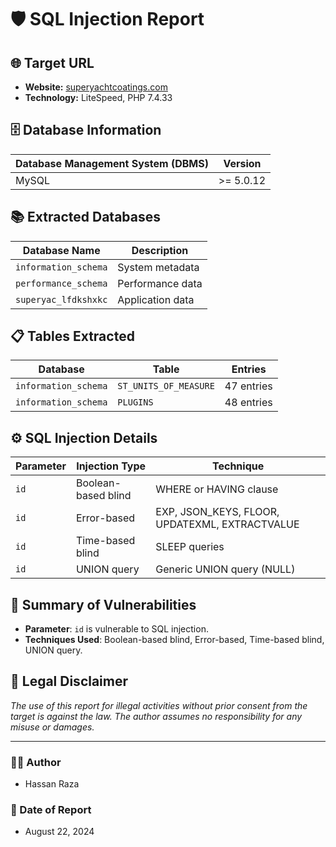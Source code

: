 
# 🛡️ SQL Injection Report

## 🌐 Target URL
- **Website:** [superyachtcoatings.com](https://superyachtcoatings.com)
- **Technology:** LiteSpeed, PHP 7.4.33

## 🗄️ Database Information
| **Database Management System (DBMS)** | **Version**       |
|---------------------------------------|-------------------|
| MySQL                                 | >= 5.0.12         |

## 📚 Extracted Databases
| **Database Name**      | **Description** |
|------------------------|-----------------|
| `information_schema`   | System metadata |
| `performance_schema`   | Performance data|
| `superyac_lfdkshxkc`   | Application data|

## 📋 Tables Extracted
| **Database**            | **Table**            | **Entries**  |
|-------------------------|----------------------|--------------|
| `information_schema`     | `ST_UNITS_OF_MEASURE`| 47 entries   |
| `information_schema`     | `PLUGINS`            | 48 entries   |

## ⚙️ SQL Injection Details
| **Parameter**       | **Injection Type**                       | **Technique**                                  |
|---------------------|------------------------------------------|------------------------------------------------|
| `id`                | Boolean-based blind                      | WHERE or HAVING clause                         |
| `id`                | Error-based                              | EXP, JSON_KEYS, FLOOR, UPDATEXML, EXTRACTVALUE |
| `id`                | Time-based blind                         | SLEEP queries                                  |
| `id`                | UNION query                              | Generic UNION query (NULL)                     |

## 📑 Summary of Vulnerabilities
- **Parameter**: `id` is vulnerable to SQL injection.
- **Techniques Used**: Boolean-based blind, Error-based, Time-based blind, UNION query.

## 🚨 Legal Disclaimer
*The use of this report for illegal activities without prior consent from the target is against the law. The author assumes no responsibility for any misuse or damages.*


---

### 👨‍💻 Author
- Hassan Raza

### 📅 Date of Report
- August 22, 2024

